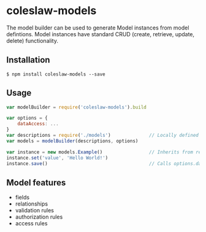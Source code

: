 # coleslaw-models
The model builder can be used to generate Model instances from model defintions. Model instances have standard CRUD (create, retrieve, update, delete) functionality.

## Installation
```
$ npm install coleslaw-models --save
```

## Usage
```javascript
var modelBuilder = require('coleslaw-models').build

var options = {
    dataAccess: ...
}
var descriptions = require('./models')              // Locally defined models
var models = modelBuilder(descriptions, options)

var instance = new models.Example()                 // Inherits from require('coleslaw-models').Model
instance.set('value', 'Hello World!')
instance.save()                                     // Calls options.dataAccess.create()
```

## Model features
- fields
- relationships
- validation rules
- authorization rules
- access rules
